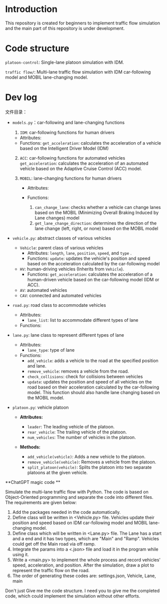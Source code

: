 # Introduction
This repository is created for beginners to implement traffic flow simulation and the main part of this repository is under development.

# Code structure

`platoon-control`: Single-lane platoon simulation with IDM.

`traffic flow/`: Multi-lane traffic flow simulation with IDM car-following model and MOBIL lane-changing model.



# Dev log

文件目录：

- `models.py`：car-following and lane-changing functions

  1. `IDM`: car-following functions for human drivers

  - Attributes: 
  - Functions:
    `get_acceleration`: calculates the acceleration of a vehicle based on the Intelligent Driver Model (IDM)

  2. `ACC`: car-following functions for automated vehicles
     `get_acceleration`: calculates the acceleration of an automated vehicle based on the Adaptive Cruise Control (ACC) model.

  3. `MOBIL`: lane-changing functions for human drivers

     - Attributes:

     - Functions:
       1. `can_change_lane`: checks whether a vehicle can change lanes based on the MOBIL (Minimizing Overall Braking Induced by Lane changes) model
       2. `get_lane_change_direction`: determines the direction of the lane change (left, right, or none) based on the MOBIL model

- `vehicle.py`:  abstract classes of various vehicles
  - `Vehicle`: parent class of various vehicles
    - Attributes: `length`, `lane`, `position`, `speed`, and `type` .
    - Functions:
      `update`: updates the vehicle's position and speed based on the acceleration calculated by the car-following model
  - `HV`: human-driving vehicles (Inherits from `Vehicle`).
    - Functions:
      `get_acceleration`: calculates the acceleration of a human-driven vehicle based on the car-following model (IDM or ACC).
  - `AV`: automated vehicles
  - `CAV`: connected and automated vehicles

- `road.py`: road class to accommodate vehicles
  - Attributes:
    - `lane_list`: list to accommodate different types of lane
  - Functions:

- `lane.py`: lane class to represent different types of lane
  - Attributes:
    - `lane_type`: type of lane
  - Functions:
    - `add_vehicle`: adds a vehicle to the road at the specified position and lane.
    - `remove_vehicle`: removes a vehicle from the road.
    - `check_collisions`: check for collisions between vehicles
    - `update`: updates the position and speed of all vehicles on the road based on their acceleration calculated by the car-following model. This function should also handle lane changing based on the MOBIL model.

- `platoon.py`: vehicle platoon

  - **Attributes:**

    - `leader`: The leading vehicle of the platoon.
    - `rear_vehicle`: The trailing vehicle of the platoon.
    - `num_vehicles`: The number of vehicles in the platoon.

  - **Methods:**

    - `add_vehicle(vehicle)`: Adds a new vehicle to the platoon.
    - `remove_vehicle(vehicle)`: Removes a vehicle from the platoon.
    - `split_platoon(vehicle)`: Splits the platoon into two separate platoons at the given vehicle.

    




**ChatGPT magic code **

Simulate the multi-lane traffic flow with Python. The code is based on Object-Oriented programming and separate the code into different files. The requirements are given below:

1. Add the packages needed in the code automatically.
2. Define <Vehicle> class will be written in <Vehicle.py> file. Vehicles update their position and speed based on IDM car-following model and MOBIL lane-changing model.
3. Define <Lane> class which will be written in <Lane.py> file. The Lane has a start and a end and it has two types, which are "Main" and "Ramp". Vehicles could get off the Main road via off ramp.
4. Integrate the params into a <.json> file and load it in the program while using it.
5. Write a <main.py> to implement the whole process and record vehicles' speed, acceleration, and position. After the simulation, draw a plot to represent the traffic flow on the road.
6. The order of generating these codes are: settings.json, Vehicle, Lane, main

Don't just Give me the code structure. I need you to give me the completed code, which could implement the simulation without other efforts.
